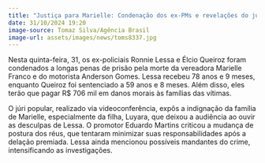```yaml
---
title: "Justiça para Marielle: Condenação dos ex-PMs e revelações do júri"
date: 31/10/2024 19:20
image-source: Tomaz Silva/Agência Brasil
image-url: assets/images/news/toms8337.jpg
---
```


Nesta quinta-feira, 31, os ex-policiais Ronnie Lessa e Élcio Queiroz foram condenados a longas penas de prisão pela morte da vereadora Marielle Franco e do motorista Anderson Gomes. Lessa recebeu 78 anos e 9 meses, enquanto Queiroz foi sentenciado a 59 anos e 8 meses. Além disso, eles terão que pagar R$ 706 mil em danos morais às famílias das vítimas.

O júri popular, realizado via videoconferência, expôs a indignação da família de Marielle, especialmente da filha, Luyara, que deixou a audiência ao ouvir as desculpas de Lessa. O promotor Eduardo Martins criticou a mudança de postura dos réus, que tentaram minimizar suas responsabilidades após a delação premiada. Lessa ainda mencionou possíveis mandantes do crime, intensificando as investigações.